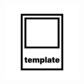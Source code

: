 <h1 align="center">
	<img src="../../../media/images/logo.svg" title="template" alt="logo" height="200px">
</h1>
